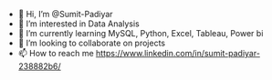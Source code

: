 - 👋 Hi, I’m @Sumit-Padiyar
- 👀 I’m interested in Data Analysis
- 🌱 I’m currently learning MySQL, Python, Excel, Tableau, Power bi
- 💞️ I’m looking to collaborate on projects
- 📫 How to reach me https://www.linkedin.com/in/sumit-padiyar-238882b6/

<!---
Sumit-Padiyar/Sumit-Padiyar is a ✨ special ✨ repository because its `README.md` (this file) appears on your GitHub profile.
You can click the Preview link to take a look at your changes.
--->
